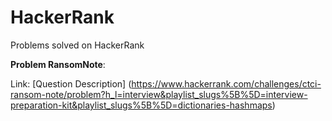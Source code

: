 # HackerRank

Problems solved on HackerRank

**Problem RansomNote**: 

   Link: [Question Description] (https://www.hackerrank.com/challenges/ctci-ransom-note/problem?h_l=interview&playlist_slugs%5B%5D=interview-preparation-kit&playlist_slugs%5B%5D=dictionaries-hashmaps)
